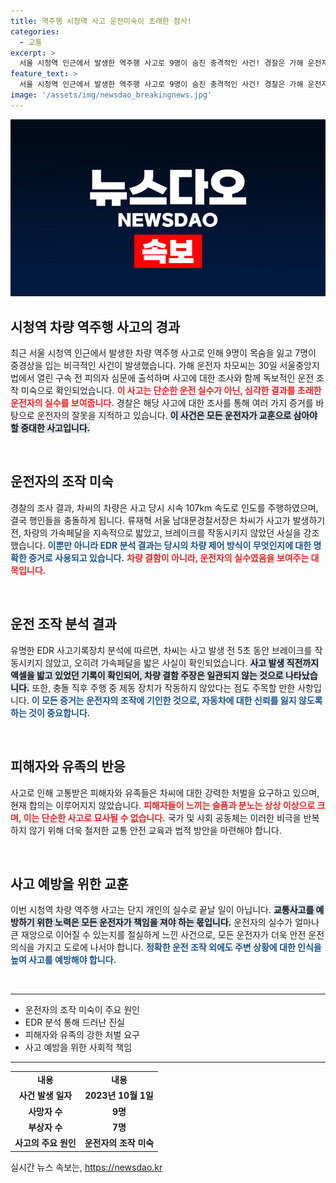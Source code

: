 ```yaml
---
title: 역주행 시청역 사고 운전미숙이 초래한 참사!
categories:
  - 교통
excerpt: >
  서울 시청역 인근에서 발생한 역주행 사고로 9명이 숨진 충격적인 사건! 경찰은 가해 운전자가 운전 미숙으로 판단하며, 과거 소송에서도 일관된 주장을 펼쳤다고 밝히며 진실을 드러내고 있습니다. 클릭하여 자세히 알아보세요!
feature_text: >
  서울 시청역 인근에서 발생한 역주행 사고로 9명이 숨진 충격적인 사건! 경찰은 가해 운전자가 운전 미숙으로 판단하며, 과거 소송에서도 일관된 주장을 펼쳤다고 밝히며 진실을 드러내고 있습니다. 클릭하여 자세히 알아보세요!
image: '/assets/img/newsdao_breakingnews.jpg'
---
```


<p><img src="/assets/img/newsdao_breakingnews.jpg" alt="pcversion 속보" /></p>

<h2 data-ke-size="size26">시청역 차량 역주행 사고의 경과</h2>

<p data-ke-size="size16">최근 서울 시청역 인근에서 발생한 차량 역주행 사고로 인해 9명이 목숨을 잃고 7명이 중경상을 입는 비극적인 사건이 발생했습니다. 가해 운전자 차모씨는 30일 서울중앙지법에서 열린 구속 전 피의자 심문에 출석하며 사고에 대한 조사와 함께 독보적인 운전 조작 미숙으로 확인되었습니다. <b><span style="color: #ee2323;">이 사고는 단순한 운전 실수가 아닌, 심각한 결과를 초래한 운전자의 실수를 보여줍니다.</span></b> 경찰은 해당 사고에 대한 조사를 통해 여러 가지 증거를 바탕으로 운전자의 잘못을 지적하고 있습니다. <b><span style="background-color: #21538527;">이 사건은 모든 운전자가 교훈으로 삼아야 할 중대한 사고입니다.</span></b></p>

<p data-ke-size="size16">&nbsp;</p>

<h2 data-ke-size="size26">운전자의 조작 미숙</h2>

<p data-ke-size="size16">경찰의 조사 결과, 차씨의 차량은 사고 당시 시속 107km 속도로 인도를 주행하였으며, 결국 행인들을 충돌하게 됩니다. 류재혁 서울 남대문경찰서장은 차씨가 사고가 발생하기 전, 차량의 가속페달을 지속적으로 밟았고, 브레이크를 작동시키지 않았던 사실을 강조했습니다. <b><span style="color: #1a5490;">이뿐만 아니라 EDR 분석 결과는 당시의 차량 제어 방식이 무엇인지에 대한 명확한 증거로 사용되고 있습니다.</span></b> <b><span style="color: #ee2323;">차량 결함이 아니라, 운전자의 실수였음을 보여주는 대목입니다.</span></b> </p>

<p data-ke-size="size16">&nbsp;</p>

<h2 data-ke-size="size26">운전 조작 분석 결과</h2>

<p data-ke-size="size16">유명한 EDR 사고기록장치 분석에 따르면, 차씨는 사고 발생 전 5초 동안 브레이크를 작동시키지 않았고, 오히려 가속페달을 밟은 사실이 확인되었습니다. <b><span style="background-color: #21538527;">사고 발생 직전까지 액셀을 밟고 있었던 기록이 확인되어, 차량 결함 주장은 일관되지 않는 것으로 나타났습니다.</span></b> 또한, 충돌 직후 주행 중 제동 장치가 작동하지 않았다는 점도 주목할 만한 사항입니다. <b><span style="color: #1a5490;">이 모든 증거는 운전자의 조작에 기인한 것으로, 자동차에 대한 신뢰를 잃지 않도록 하는 것이 중요합니다.</span></b></p>

<p data-ke-size="size16">&nbsp;</p>

<h2 data-ke-size="size26">피해자와 유족의 반응</h2>

<p data-ke-size="size16">사고로 인해 고통받은 피해자와 유족들은 차씨에 대한 강력한 처벌을 요구하고 있으며, 현재 합의는 이루어지지 않았습니다. <b><span style="color: #ee2323;">피해자들이 느끼는 슬픔과 분노는 상상 이상으로 크며, 이는 단순한 사고로 묘사될 수 없습니다.</span></b> 국가 및 사회 공동체는 이러한 비극을 반복하지 않기 위해 더욱 철저한 교통 안전 교육과 법적 방안을 마련해야 합니다.</p>

<p data-ke-size="size16">&nbsp;</p>

<h2 data-ke-size="size26">사고 예방을 위한 교훈</h2>

<p data-ke-size="size16">이번 시청역 차량 역주행 사고는 단지 개인의 실수로 끝날 일이 아닙니다. <b><span style="background-color: #21538527;">교통사고를 예방하기 위한 노력은 모든 운전자가 책임을 져야 하는 몫입니다.</span></b> 운전자의 실수가 얼마나 큰 재앙으로 이어질 수 있는지를 절실하게 느낀 사건으로, 모든 운전자가 더욱 안전 운전 의식을 가지고 도로에 나서야 합니다. <b><span style="color: #1a5490;">정확한 운전 조작 외에도 주변 상황에 대한 인식을 높여 사고를 예방해야 합니다.</span></b></p>

<p data-ke-size="size16">&nbsp;</p>

<hr/>

<ul>
    <li>운전자의 조작 미숙이 주요 원인</li>
    <li>EDR 분석 통해 드러난 진실</li>
    <li>피해자와 유족의 강한 처벌 요구</li>
    <li>사고 예방을 위한 사회적 책임</li>
</ul>

<hr/>

<table style="width: 100%; border-collapse: collapse;">
    <tbody>
        <tr>
            <td style="text-align: center; height: 17px;"><b>내용</b></td>
            <td style="text-align: center; height: 17px;"><b>내용</b></td>
        </tr>
        <tr>
            <td style="text-align: center; height: 17px;"><b>사건 발생 일자</b></td>
            <td style="text-align: center; height: 17px;"><b>2023년 10월 1일</b></td>
        </tr>
        <tr>
            <td style="text-align: center; height: 17px;"><b>사망자 수</b></td>
            <td style="text-align: center; height: 17px;"><b>9명</b></td>
        </tr>
        <tr>
            <td style="text-align: center; height: 17px;"><b>부상자 수</b></td>
            <td style="text-align: center; height: 17px;"><b>7명</b></td>
        </tr>
        <tr>
            <td style="text-align: center; height: 17px;"><b>사고의 주요 원인</b></td>
            <td style="text-align: center; height: 17px;"><b>운전자의 조작 미숙</b></td>
        </tr>
    </tbody>
</table>

<p data-ke-size="size16"></p>
실시간 뉴스 속보는, <a href="https://newsdao.kr" rel="dofollow">https://newsdao.kr</a>


